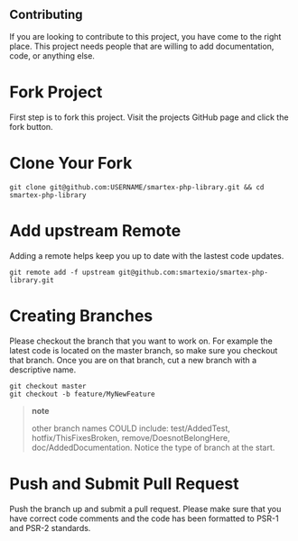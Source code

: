 ##  Contributing
If you are looking to contribute to this project, you have come to the
right place. This project needs people that are willing to add
documentation, code, or anything else.

Fork Project
============

First step is to fork this project. Visit the projects GitHub page and
click the fork button.

Clone Your Fork
===============

``` {.sourceCode .bash}
git clone git@github.com:USERNAME/smartex-php-library.git && cd smartex-php-library
```

Add upstream Remote
===================

Adding a remote helps keep you up to date with the lastest code updates.

``` {.sourceCode .bash}
git remote add -f upstream git@github.com:smartexio/smartex-php-library.git
```

Creating Branches
=================

Please checkout the branch that you want to work on. For example the
latest code is located on the master branch, so make sure you checkout
that branch. Once you are on that branch, cut a new branch with a
descriptive name.

``` {.sourceCode .bash}
git checkout master
git checkout -b feature/MyNewFeature
```

> **note**
>
> other branch names COULD include: test/AddedTest,
> hotfix/ThisFixesBroken, remove/DoesnotBelongHere,
> doc/AddedDocumentation. Notice the type of branch at the start.

Push and Submit Pull Request
============================

Push the branch up and submit a pull request. Please make sure that you
have correct code comments and the code has been formatted to PSR-1 and
PSR-2 standards.